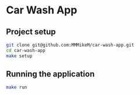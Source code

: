 # Car Wash App

## Project setup

```bash
git clone git@github.com:MMMikeM/car-wash-app.git
cd car-wash-app
make setup
```

## Running the application
```bash
make run
```